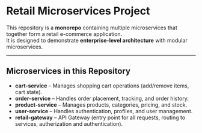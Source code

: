 #  Retail Microservices Project

This repository is a **monorepo** containing multiple microservices that together form a retail e-commerce application.  
It is designed to demonstrate **enterprise-level architecture** with modular microservices.

---

##  Microservices in this Repository

- **cart-service** – Manages shopping cart operations (add/remove items, cart state).
- **order-service** – Handles order placement, tracking, and order history.
- **product-service** – Manages products, categories, pricing, and stock.
- **user-service** – Handles authentication, profiles, and user management.
- **retail-gateway** – API Gateway (entry point for all requests, routing to services, autherization and authentication).